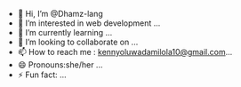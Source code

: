 - 👋 Hi, I’m @Dhamz-lang 
- 👀 I’m interested in web development ...
- 🌱 I’m currently learning  ...
- 💞️ I’m looking to collaborate on ...
- 📫 How to reach me : kennyoluwadamilola10@gmail.com...
- 😄 Pronouns:she/her ...
- ⚡ Fun fact: ...

<!---
Dhamz-lang/Dhamz-lang is a ✨ special ✨ repository because its `README.md` (this file) appears on your GitHub profile.
You can click the Preview link to take a look at your changes.
--->
